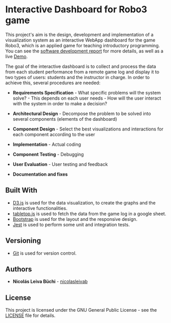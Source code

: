 # Interactive Dashboard for Robo3 game

This project's aim is the design, development and implementation of a visualization system as an interactive WebApp dashboard for the game Robo3, which is an applied game for teaching introductory programming. You can see the [software development report](https://github.com/nicolasleivab/Robo3-Game-Dashboard/blob/master/Software_Development_Report.pdf) for more details, as well as a live [Demo](https://robo3-dashboard.netlify.com).

The goal of the interactive dashboard is to collect and process the data from each student performance from a remote game log and display it to two types of users: students and the instructor in charge. In order to achieve this, several procedures are needed:

* **Requirements Specification** - What specific problems will the system solve? - This depends on each user needs - How will the user interact with the system in order to make a decision?

* **Architectural Design** - Decompose the problem to be solved into several components (elements of the dashboard)

* **Component Design** - Select the best visualizations and interactions for each component according to the user

* **Implementation** - Actual coding

* **Component Testing** - Debugging

* **User Evaluation** - User testing and feedback

* **Documentation and fixes**

## Built With

* [D3.js](https://d3js.org) is used for the data visualization, to create the graphs and the interactive functionalities.
* [tabletop.js](https://github.com/jsoma/tabletop) is used to fetch the data from the game log in a google sheet.
* [Bootstrap](https://getbootstrap.com/docs/4.3/getting-started/introduction/) is used for the layout and the responsive design.
* [Jest](https://jestjs.io/docs/en/getting-started) is used to perform some unit and integration tests.

## Versioning

* [Git](https://git-scm.com) is used for version control.

## Authors

* **Nicolás Leiva Büchi** - [nicolasleivab](https://github.com/nicolasleivab)

## License

This project is licensed under the GNU General Public License - see the [LICENSE](LICENSE.md) file for details.

